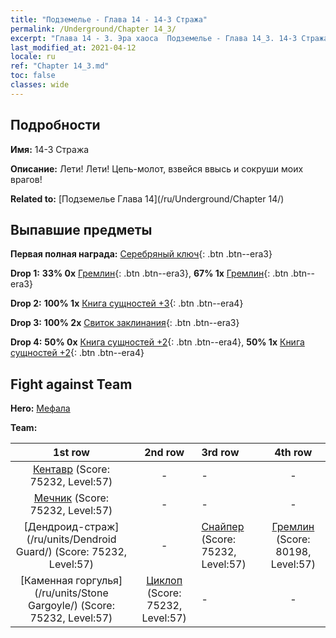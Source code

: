 ```yaml
---
title: "Подземелье - Глава 14 - 14-3 Стража"
permalink: /Underground/Chapter 14_3/
excerpt: "Глава 14 - 3. Эра хаоса  Подземелье - Глава 14_3. 14-3 Стража"
last_modified_at: 2021-04-12
locale: ru
ref: "Chapter 14_3.md"
toc: false
classes: wide
---
```


## Подробности

 **Имя:** 14-3 Стража

 **Описание:** Лети! Лети! Цепь-молот, взвейся ввысь и сокруши моих врагов!

 **Related to:** [Подземелье Глава 14](/ru/Underground/Chapter 14/)

## Выпавшие предметы

 **Первая полная награда:** [Серебряный ключ](/ru/Items/con_693/){: .btn .btn--era3}

 **Drop 1:** **33% 0x** [Гремлин](/ru/Items/unt_235/){: .btn .btn--era3}, **67% 1x** [Гремлин](/ru/Items/unt_235/){: .btn .btn--era3}

 **Drop 2:** **100% 1x** [Книга сущностей +3](/ru/Items/mat_60/){: .btn .btn--era4}

 **Drop 3:** **100% 2x** [Свиток заклинания](/ru/Items/con_694/){: .btn .btn--era3}

 **Drop 4:** **50% 0x** [Книга сущностей +2](/ru/Items/mat_53/){: .btn .btn--era4}, **50% 1x** [Книга сущностей +2](/ru/Items/mat_53/){: .btn .btn--era4}


## Fight against Team
 **Hero:** [Мефала](/ru/heroes/Mephala/)

 **Team:**


  | 1st row | 2nd row | 3rd row | 4th row |
  |:----:|:----:|:----|:----:|
  | [Кентавр](/ru/units/Centaur/) (Score: 75232, Level:57)  | - | - | - |
  | [Мечник](/ru/units/Swordsman/) (Score: 75232, Level:57)  | - | - | - |
  | [Дендроид-страж](/ru/units/Dendroid Guard/) (Score: 75232, Level:57)  | - | [Снайпер](/ru/units/Sharpshooter/) (Score: 75232, Level:57)  | [Гремлин](/ru/units/Gremlin/) (Score: 80198, Level:57)  |
  | [Каменная горгулья](/ru/units/Stone Gargoyle/) (Score: 75232, Level:57)  | [Циклоп](/ru/units/Cyclops/) (Score: 75232, Level:57)  | - | - |


